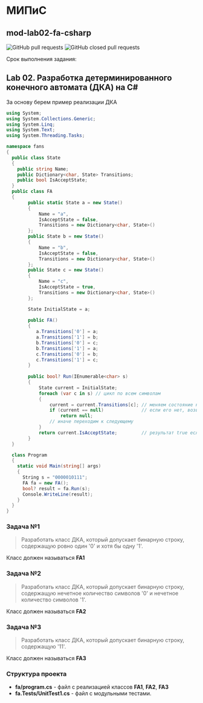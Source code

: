 # МИПиС
## mod-lab02-fa-csharp


![GitHub pull requests](https://img.shields.io/github/issues-pr/UNN-IASR/mod-lab02-fa-csharp)
![GitHub closed pull requests](https://img.shields.io/github/issues-pr-closed/UNN-IASR/mod-lab02-fa-csharp)

Срок выполнения задания:

<!-- **до 19.03** ![Relative date](https://img.shields.io/date/1679259600) -->


## Lab 02. Разработка детерминированного конечного автомата (ДКА) на C\#

За основу берем пример реализации ДКА

```csharp
using System;
using System.Collections.Generic;
using System.Linq;
using System.Text;
using System.Threading.Tasks;

namespace fans
{
  public class State
  {
    public string Name;
    public Dictionary<char, State> Transitions;
    public bool IsAcceptState;
  }
  public class FA
  {
        public static State a = new State()
        {
            Name = "a",
            IsAcceptState = false,
            Transitions = new Dictionary<char, State>()
        };
        public State b = new State()
        {
            Name = "b",
            IsAcceptState = false,
            Transitions = new Dictionary<char, State>()
        };
        public State c = new State()
        {
            Name = "c",
            IsAcceptState = true,
            Transitions = new Dictionary<char, State>()
        };

        State InitialState = a;
        
        public FA()
        {
           a.Transitions['0'] = a;
           a.Transitions['1'] = b;
           b.Transitions['0'] = c;
           b.Transitions['1'] = a;
           c.Transitions['0'] = b;
           c.Transitions['1'] = c;            
        }
        
        public bool? Run(IEnumerable<char> s)
        {
            State current = InitialState;
            foreach (var c in s) // цикл по всем символам 
            {
                current = current.Transitions[c]; // меняем состояние на то, в которое у нас переход
                if (current == null)              // если его нет, возвращаем признак ошибки
                    return null;
                // иначе переходим к следующему
            }
            return current.IsAcceptState;         // результат true если в конце финальное состояние 
        }
  }

  class Program
  {
    static void Main(string[] args)
    {
      String s = "0000010111";
      FA fa = new FA();
      bool? result = fa.Run(s);
      Console.WriteLine(result);
    }
  }
}
```

### Задача №1

> Разработать класс ДКА, который допускает бинарную строку, содержащую ровно один '0' и хотя бы одну '1'. 

Класс должен называться **FA1**

### Задача №2

> Разработать класс ДКА, который допускает бинарную строку, содержащую нечетное количество символов '0' и нечетное количество символов '1'.

Класс должен называться **FA2**

### Задача №3

> Разработать класс ДКА, который допускает бинарную строку, содержащую  '11'.

Класс должен называться **FA3**

### Структура проекта

- **fa/program.cs** - файл с реализацией классов **FA1**, **FA2**,  **FA3**
- **fa.Tests/UnitTest1.cs** - файл с модульными тестами.
 
